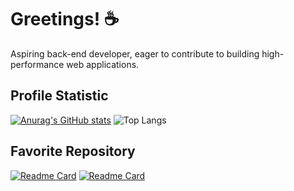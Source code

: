 # Greetings! ☕
Aspiring back-end developer, eager to contribute to building high-performance web applications.

## Profile Statistic
[![Anurag's GitHub stats](https://github-readme-stats.vercel.app/api?username=orangeMangoDimz&show_icons=true)](https://github.com/orangeMangoDimz/github-readme-dark)
![Top Langs](https://github-readme-stats.vercel.app/api/top-langs/?username=orangeMangoDimz&layout=compact)


## Favorite Repository
[![Readme Card](https://github-readme-stats.vercel.app/api/pin/?username=orangeMangoDimz&repo=BookStore)](https://github.com/orangeMangoDimz/BookStore)
[![Readme Card](https://github-readme-stats.vercel.app/api/pin/?username=orangeMangoDimz&repo=backEndMentorBNCC)](https://github.com/orangeMangoDimz/backEndMentorBNCC)

